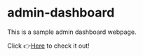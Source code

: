 # admin-dashboard
This is a sample admin dashboard webpage.

Click 👉[Here](https://calebl42.github.io/admin-dashboard) to check it out!
